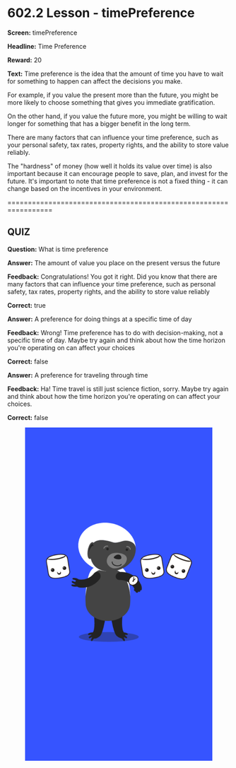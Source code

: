 # 602.2 Lesson - timePreference

**Screen:** timePreference

**Headline:** Time Preference

**Reward:** 20

**Text:** Time preference is the idea that the amount of time you have to wait for something to happen can affect the decisions you make.

For example, if you value the present more than the future, you might be more likely to choose something that gives you immediate gratification.

On the other hand, if you value the future more, you might be willing to wait longer for something that has a bigger benefit in the long term.

There are many factors that can influence your time preference, such as your personal safety, tax rates, property rights, and the ability to store value reliably.

The &quot;hardness&quot; of money (how well it holds its value over time) is also important because it can encourage people to save, plan, and invest for the future. It&#x27;s important to note that time preference is not a fixed thing - it can change based on the incentives in your environment.


=================================================================

## QUIZ

**Question:** What is time preference


**Answer:** The amount of value you place on the present versus the future

**Feedback:** Congratulations! You got it right. Did you know that there are many factors that can influence your time preference, such as personal safety, tax rates, property rights, and the ability to store value reliably

**Correct:** true

**Answer:** A preference for doing things at a specific time of day

**Feedback:** Wrong! Time preference has to do with decision-making, not a specific time of day. Maybe try again and think about how the time horizon you&#x27;re operating on can affect your choices

**Correct:** false

**Answer:** A preference for traveling through time

**Feedback:** Ha! Time travel is still just science fiction, sorry. Maybe try again and think about how the time horizon you&#x27;re operating on can affect your choices.

**Correct:** false


<figure><img src="../.gitbook/assets/602-02.png" alt=""><figcaption></figcaption></figure>

